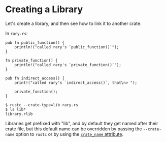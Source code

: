 # Creating a Library

Let's create a library, and then see how to link it to another crate.

In `rary.rs`:

```rust,ignore
pub fn public_function() {
    println!("called rary's `public_function()`");
}

fn private_function() {
    println!("called rary's `private_function()`");
}

pub fn indirect_access() {
    print!("called rary's `indirect_access()`, that\n> ");

    private_function();
}
```

```shell
$ rustc --crate-type=lib rary.rs
$ ls lib*
library.rlib
```

Libraries get prefixed with "lib", and by default they get named after their crate file, but this default name can be overridden by passing the `--crate-name` option to `rustc` or by using the [`crate_name` attribute][crate-name].

[crate-name]: ../attribute/crate.md